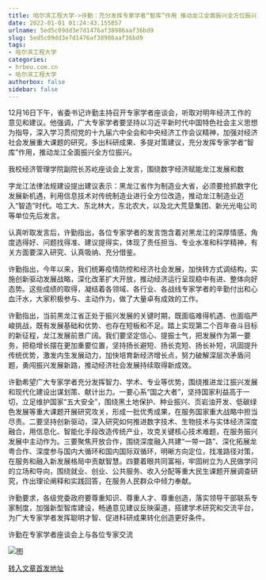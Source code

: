 ```yaml
---
title: 哈尔滨工程大学->许勤：充分发挥专家学者“智库”作用 推动龙江全面振兴全方位振兴 | hrbeu.com.cn
date: 2022-01-01 01:24:43.155857
urlname: 5ed5c09dd3e7d1476af38986aaf36bd9
slug: 5ed5c09dd3e7d1476af38986aaf36bd9
tags: 
- 哈尔滨工程大学
categories:
- hrbeu.com.cn
- 哈尔滨工程大学
authorbox: false
sidebar: false
---
```

12月16日下午，省委书记许勤主持召开专家学者座谈会，听取对明年经济工作的意见和建议。他强调，广大专家学者要坚持以习近平新时代中国特色社会主义思想为指导，深入学习贯彻党的十九届六中全会和中央经济工作会议精神，加强对经济社会发展重大课题的研究，多出科研成果、多提对策建议，充分发挥专家学者“智库”作用，推动龙江全面振兴全方位振兴。

我校经济管理学院副院长苏屹座谈会上发言，围绕数字经济赋能龙江发展和数
<!--more-->
字龙江法律法规建设提出建议表示：黑龙江省作为制造业大省，必须要抢抓数字化发展新机遇，利用信息技术对传统制造业进行全方位改造，推动龙江制造业迈入“智造”时代。哈工大、东北林大，东北农大，以及北大荒垦集团、新光光电公司等单位先后发言。

认真听取发言后，许勤指出，各位专家学者的发言饱含着对黑龙江的深厚情感，角度选得好、问题找得准、建议提得实，体现了责任担当、专业水准和科学精神，有关方面要深入研究、认真吸纳、充分借鉴。

许勤指出，今年以来，我们统筹疫情防控和经济社会发展，加快转方式调结构，实施创新驱动发展战略，深化改革扩大开放，推动经济运行呈现稳中有进、整体向好态势。这些成绩的取得，凝结着各领域、各行业、各战线专家学者的辛勤付出和心血汗水，大家积极参与、主动作为，做了大量卓有成效的工作。

许勤指出，当前黑龙江省正处于振兴发展的关键时期，既面临难得机遇、也面临严峻挑战，既有发展基础和优势、也存在短板和不足。踏上实现第二个百年奋斗目标的新征程，龙江发展前景广阔。我们要坚定信心、提振士气，把发展作为第一要务，把稳增长摆在更加重要位置，坚持扬长避短、扬长克短、扬长补短，巩固提升传统优势，激发内生发展动力，加快培育新经济增长点，努力破解深层次矛盾问题，勇闯振兴发展新路，推动经济社会发展持续取得新成效。

许勤希望广大专家学者充分发挥智力、学术、专业等优势，围绕推进龙江振兴发展和现代化建设出谋划策、献计出力。一要心系“国之大者”，坚持国家利益高于一切，立足维护国家“五大安全”，围绕黑土地保护、种业振兴、页岩油开发、低碳绿色发展等重大课题开展研究攻关，形成一批优秀成果，在服务国家重大战略中担当尽责。二要坚持创新驱动，深入研究如何推进数字技术、生物技术与实体经济深度融合，用信息化、智能化手段改造传统产业，攻克关键核心技术难题，在服务振兴发展中主动作为。三要聚焦开放合作，围绕深度融入共建“一带一路”、深化拓展龙粤合作、深度参与国内大循环和国内国际双循环，明晰方向定位，找准路径对策，在服务和融入新发展格局中贡献智慧。四要着眼共同富裕，牢固树立为人民做学问的立场和导向，围绕就业、创业、公共服务、收入分配等重大民生课题开展调查研究，作出理论阐释和实践回答，在服务人民群众中倾力奉献。

许勤要求，各级党委政府要尊重知识、尊重人才、尊重创造，落实领导干部联系专家制度，加强新型智库建设，畅通意见建议反映渠道，搭建学术研究和交流平台，为广大专家学者发挥聪明才智、促进科研成果转化创造更好条件。

许勤在专家学者座谈会上与各位专家交流

![图](http://gongxue.cn/__local/B/52/6B/A454B503836D8B1F62E32F51C4C_CCEFBBB7_14831.png)

[转入文章首发地址](http://gongxue.cn/info/1141/69200.htm)